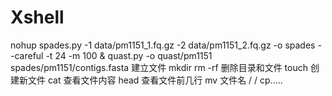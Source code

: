 # Xshell
nohup spades.py	-1	data/pm1151_1.fq.gz	-2	data/pm1151_2.fq.gz	-o	spades --careful -t 24 -m 100 &
quast.py -o quast/pm1151 spades/pm1151/contigs.fasta
建立文件 mkdir
rm -rf 删除目录和文件
touch 创建新文件
cat 查看文件内容
head 查看文件前几行
mv 文件名 / /
cp.....

